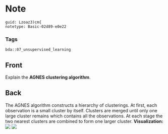 # Note
```
guid: Lzoaz3)cm{
notetype: Basic-02d89-e0e22
```

### Tags
```
bda::07_unsupervised_learning
```

## Front
Explain the <b>AGNES clustering algorithm</b>.

## Back
The AGNES algorithm constructs a hierarchy of clusterings. At
first, each observation is a small cluster by itself. Clusters are
merged until only one large cluster remains which contains all the
observations. At each stage the two nearest clusters are combined
to form one larger cluster. <b>Visualization:</b> <img src="paste-b784cf48ae00c8779f889d6b40c77f2edb6453c7.jpg"> <img src="paste-ea56ec7df5e95395ba4fb0a3a31c908548f19c10.jpg">
